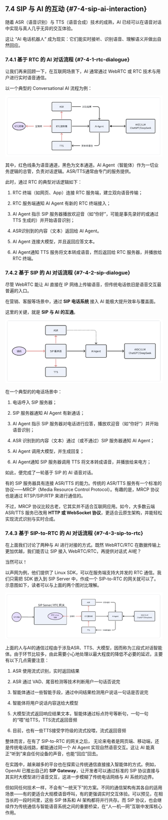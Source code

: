 ## 7.4 SIP 与 AI 的互动 {#7-4-sip-ai-interaction}
随着 ASR（语音识别）与 TTS（语音合成）技术的成熟，AI 已经可以在语音对话中实现与真人几乎无异的交互体验。

这让 “AI 电话机器人” 成为现实：它们能实时接听、识别语音、理解语义并做出自然回应。

### 7.4.1 基于 RTC 的 AI 对话流程  {#7-4-1-rtc-dialogue}
    

让我们再来回顾一下，在互联网场景下，AI 通常通过 WebRTC 或 RTC 技术与用户进行实时语音通信。

以一个典型的 Conversational AI 流程为例：

![alt text](/image/741-1.png)

其中，红色线条为语音通道，黑色为文本通道。AI Agent（智能体）作为一切业务逻辑的总管，负责对话逻辑。ASR/TTS通常由专门的服务提供。

此时，通过 RTC 的典型对话逻辑如下：

1. RTC 终端（如网页、App）连接 RTC 服务端，建立双向语音传输；
    
2. RTC 服务端通知 AI Agent 有新的 RTC 终端接入；
    
3. AI Agent 指示 SIP 服务器播放欢迎音（如“你好”，可能是事先录好的或通过 TTS 生成的）并开始语音识别；
    
4. ASR识别到的内容（文本）返回给 AI Agent。
    
5. AI Agent 连接大模型，并且返回应答文本。
    
6. AI Agent通知 TTS 服务将文本转成语音，然后返回给 RTC 服务器，并播放给 RTC 终端。
    

### 7.4.2 基于 SIP 的 AI 对话流程  {#7-4-2-sip-dialogue}
    

尽管 WebRTC 能让 AI 直接在 IP 网络上传输语音，但传统电话依旧是语音交互最普遍的入口。

在营销、客服等场景中，通过 **SIP 电话系统** 接入 AI 能极大提升效率与覆盖面。

这里的关键，就是 **SIP 与 AI 的互通**。

![alt text](/image/742-1.png)

在一个典型的的电话场景中：

1. 电话呼入 SIP 服务器；
    
2. SIP 服务器通知 AI Agent 有新通话；
    
3. AI Agent 指示 SIP 服务器对电话进行应答，播放欢迎音（如“你好”）并开始语音识别；
    
4. ASR 识别到的内容（文本）通过（或不通过）SIP 服务器通知 AI Agent；
    
5. AI Agent 调用大模型，并生成回复；
    
6. AI Agent通知 SIP 服务器调用 TTS 将文本转成语音，并播放给来电方；
    

如此，便完成了一轮基于 SIP 的 AI 语音对话。

有的 SIP 服务器具有连接 ASR/TTS 的能力。传统的 ASR/TTS 服务有一个标准的协议——MRCP（Media Resource Control Protocol）。有趣的是，MRCP 协议也是通过 RTSP/SIP/RTP 来进行通信的。

不过，MRCP 协议比较古老，它其实并不适合互联网应用。如今，大多数云端 ASR/TTS 服务已改用 **HTTP 或 WebSocket 协议**，更适合云原生架构，并能轻松实现流式识别与实时合成。

### 7.4.3 基于 SIP-to-RTC 的 AI 对话流程  {#7-4-3-sip-to-rtc}
    

在上面我们讨论了两种与 AI 进行对接的方式。既然 WebRTC/RTC 在数据传输上更加优越，我们能否让 SIP 接入 WebRTC/RTC，再提供对话式 AI呢？

当然可以！

以声网为例，他们提供了 Linux SDK，可以在服务端支持大并发的 RTC 通信。我们只需把 SDK 嵌入到 SIP Server 中，作成一个 SIP-to-RTC 的网关就可以了。示意图如下，读者可以与上面的两个图对比理解。

![alt text](/image/743-1.png)

上面的人与AI的通信过程由于涉及ASR、TTS、大模型，因而称为三段式对话智能体。由于环节比较多，由此需要小心地处理以最大程度的降低不必要的延迟，主要有以下几点需要注意：

1. ASR 使用流式识别，实时返回结果
    
2. ASR 通过 VAD、尾音检测等技术判断用户一句话否说完
    
3. 智能体通过一些智能手段，通过中间结果检测用户说话一句话是否说完
    
4. 智能体将用户说话内容送给大模型
    
5. 大模型流式返回响应结果文本，智能体通过标点符号等断句，一句一句的“喂”给TTS，TTS流式返回音频
    
6. 目前，也有一些TTS接受字符级的流式投喂，流式返回音频
    

整体而言，在有了 SIP-to-RTC 的网关之后， 无论来电者是网页端、移动端，还是传统电话线路，都能通过同一个 AI Agent 实现自然语音交互。这让 AI 能真正“听到”来自任何设备的声音，也能“回应”回去。

在实践中，越来越多的平台也在探索让传统通信直接接入智能体的方式。例如，OpenAI 已推出自己的 **SIP Gateway**，让开发者可以通过标准的 SIP 协议直接与其实时大模型进行语音交互，这进一步模糊了传统电话网络与 AI 系统的边界。

但如同任何技术一样，不会有“一统天下”的方案。不同的通信架构有其各自的适用场景——有的更适合大规模语音呼叫，有的更强调实时交互体验。可以预见，在相当长的一段时间里，这些 SIP 体系和 AI 架构都将并行共存。而 SIP 协议，也会继续作为传统通信与智能语音系统之间的重要桥梁，在“人—机—网”互联中发挥核心作用。